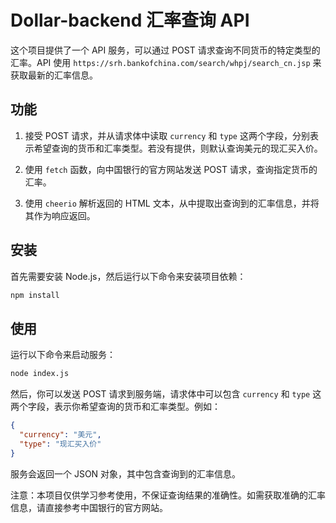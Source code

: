 # Dollar-backend 汇率查询 API

这个项目提供了一个 API 服务，可以通过 POST 请求查询不同货币的特定类型的汇率。API 使用 `https://srh.bankofchina.com/search/whpj/search_cn.jsp` 来获取最新的汇率信息。

## 功能

1. 接受 POST 请求，并从请求体中读取 `currency` 和 `type` 这两个字段，分别表示希望查询的货币和汇率类型。若没有提供，则默认查询美元的现汇买入价。

2. 使用 `fetch` 函数，向中国银行的官方网站发送 POST 请求，查询指定货币的汇率。

3. 使用 `cheerio` 解析返回的 HTML 文本，从中提取出查询到的汇率信息，并将其作为响应返回。

## 安装

首先需要安装 Node.js，然后运行以下命令来安装项目依赖：

```bash
npm install
```

## 使用

运行以下命令来启动服务：

```bash
node index.js
```

然后，你可以发送 POST 请求到服务端，请求体中可以包含 `currency` 和 `type` 这两个字段，表示你希望查询的货币和汇率类型。例如：

```json
{
  "currency": "美元",
  "type": "现汇买入价"
}
```

服务会返回一个 JSON 对象，其中包含查询到的汇率信息。

注意：本项目仅供学习参考使用，不保证查询结果的准确性。如需获取准确的汇率信息，请直接参考中国银行的官方网站。
